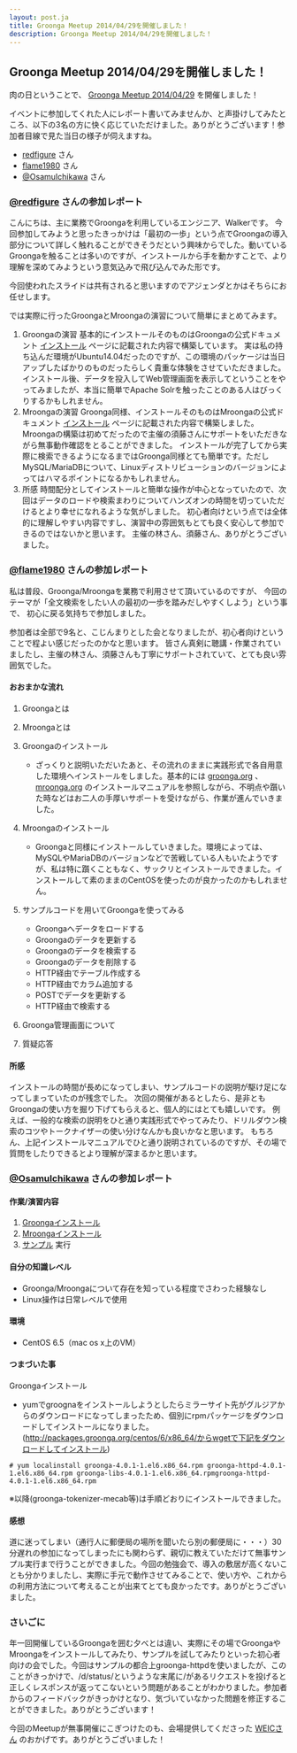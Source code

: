 ```yaml
---
layout: post.ja
title: Groonga Meetup 2014/04/29を開催しました！
description: Groonga Meetup 2014/04/29を開催しました！
---
```


Groonga Meetup 2014/04/29を開催しました！
-----------------------------------------

肉の日ということで、 [Groonga Meetup
2014/04/29](http://atnd.org/events/49639) を開催しました！

イベントに参加してくれた人にレポート書いてみませんか、と声掛けしてみたところ、以下の3名の方に快く応じていただけました。ありがとうございます！参加者目線で見た当日の様子が伺えますね。

-   [redfigure](https://twitter.com/redfigure) さん
-   [flame1980](https://twitter.com/flame1980) さん
-   [@OsamuIchikawa](https://twitter.com/OsamuIckw) さん

### [@redfigure](https://twitter.com/redfigure) さんの参加レポート

こんにちは、主に業務でGroongaを利用しているエンジニア、Walkerです。
今回参加してみようと思ったきっかけは「最初の一歩」という点でGroongaの導入部分について詳しく触れることができそうだという興味からでした。動いているGroongaを触ることは多いのですが、インストールから手を動かすことで、より理解を深めてみようという意気込みで飛び込んでみた形です。

今回使われたスライドは共有されると思いますのでアジェンダとかはそちらにお任せします。

では実際に行ったGroongaとMroongaの演習について簡単にまとめてみます。

1.  Groongaの演習
    基本的にインストールそのものはGroongaの公式ドキュメント
    [インストール](http://groonga.org/ja/docs/install.html)
    ページに記載された内容で構築しています。
    実は私の持ち込んだ環境がUbuntu14.04だったのですが、この環境のパッケージは当日アップしたばかりのものだったらしく貴重な体験をさせていただきました。
    インストール後、データを投入してWeb管理画面を表示してということをやってみましたが、本当に簡単でApache
    Solrを触ったことのある人はびっくりするかもしれません。
2.  Mroongaの演習
    Groonga同様、インストールそのものはMroongaの公式ドキュメント
    [インストール](http://mroonga.org/ja/docs/install.html)
    ページに記載された内容で構築しました。
    Mroongaの構築は初めてだったので主催の須藤さんにサポートをいただきながら無事動作確認をとることができました。
    インストールが完了してから実際に検索できるようになるまではGroonga同様とても簡単です。ただしMySQL/MariaDBについて、Linuxディストリビューションのバージョンによってはハマるポイントになるかもしれません。
3.  所感
    時間配分としてインストールと簡単な操作が中心となっていたので、次回はデータのロードや検索まわりについてハンズオンの時間を切っていただけるとより幸せになれるような気がしました。
    初心者向けという点では全体的に理解しやすい内容ですし、演習中の雰囲気もとても良く安心して参加できるのではないかと思います。
    主催の林さん、須藤さん、ありがとうございました。

### [@flame1980](https://twitter.com/flame1980) さんの参加レポート

私は普段、Groonga/Mroongaを業務で利用させて頂いているのですが、
今回のテーマが「全文検索をしたい人の最初の一歩を踏みだしやすくしよう」という事で、
初心に戻る気持ちで参加しました。

参加者は全部で9名と、こじんまりとした会となりましたが、初心者向けということで程よい感じだったのかなと思います。
皆さん真剣に聴講・作業されていましたし、主催の林さん、須藤さんも丁寧にサポートされていて、とても良い雰囲気でした。

#### おおまかな流れ

1.  Groongaとは
2.  Mroongaとは
3.  Groongaのインストール
    -   ざっくりと説明いただいたあと、その流れのままに実践形式で各自用意した環境へインストールをしました。基本的には
        [groonga.org](http://groonga.org/ja/docs/install.html) 、
        [mroonga.org](http://mroonga.org/ja/docs/install.html)
        のインストールマニュアルを参照しながら、不明点や躓いた時などはお二人の手厚いサポートを受けながら、作業が進んでいきました。

4.  Mroongaのインストール
    -   Groongaと同様にインストールしていきました。環境によっては、MySQLやMariaDBのバージョンなどで苦戦している人もいたようですが、私は特に躓くこともなく、サックリとインストールできました。インストールして素のままのCentOSを使ったのが良かったのかもしれません。

5.  サンプルコードを用いてGroongaを使ってみる
    -   Groongaへデータをロードする
    -   Groongaのデータを更新する
    -   Groongaのデータを検索する
    -   Groongaのデータを削除する
    -   HTTP経由でテーブル作成する
    -   HTTP経由でカラム追加する
    -   POSTでデータを更新する
    -   HTTP経由で検索する

6.  Groonga管理画面について
7.  質疑応答

#### 所感

インストールの時間が長めになってしまい、サンプルコードの説明が駆け足になってしまっていたのが残念でした。
次回の開催があるとしたら、是非ともGroongaの使い方を掘り下げてもらえると、個人的にはとても嬉しいです。
例えば、一般的な検索の説明をひと通り実践形式でやってみたり、ドリルダウン検索のコツやトークナイザーの使い分けなんかも良いかなと思います。
もちろん、上記インストールマニュアルでひと通り説明されているのですが、その場で質問をしたりできるとより理解が深まるかと思います。

### [@OsamuIchikawa](https://twitter.com/OsamuIckw) さんの参加レポート

#### 作業/演習内容

1.  [Groongaインストール](http://groonga.org/ja/docs/install/centos.html#centos-6)
2.  [Mroongaインストール](http://mroonga.org/ja/docs/install.html#centos-6)
3.  [サンプル](http://packages.groonga.org/tmp/groonga-meetup-20140429.tar.gz)
    実行

#### 自分の知識レベル

-   Groonga/Mroongaについて存在を知っている程度でさわった経験なし
-   Linux操作は日常レベルで使用

#### 環境

-   CentOS 6.5（mac os x上のVM）

#### つまづいた事

Groongaインストール

-   yumでgroognaをインストールしようとしたらミラーサイト先がグルジアからのダウンロードになってしまったため、個別にrpmパッケージをダウンロードしてインストールになりました。(http://packages.groonga.org/centos/6/x86_64/からwgetで下記をダウンロードしてインストール)

<!-- -->

    # yum localinstall groonga-4.0.1-1.el6.x86_64.rpm groonga-httpd-4.0.1-1.el6.x86_64.rpm groonga-libs-4.0.1-1.el6.x86_64.rpmgroonga-httpd-4.0.1-1.el6.x86_64.rpm

※以降(groonga-tokenizer-mecab等)は手順どおりにインストールできました。

#### 感想

道に迷ってしまい（通行人に郵便局の場所を聞いたら別の郵便局に・・・）30分遅れの参加になってしまったにも関わらず、親切に教えていただけて無事サンプル実行まで行うことができました。今回の勉強会で、導入の敷居が高くないことも分かりましたし、実際に手元で動作させてみることで、使い方や、これからの利用方法について考えることが出来てとても良かったです。ありがとうございました。

### さいごに

年一回開催しているGroongaを囲む夕べとは違い、実際にその場でGroongaやMroongaをインストールしてみたり、サンプルを試してみたりといった初心者向けの会でした。今回はサンプルの都合上groonga-httpdを使いましたが、このことがきっかけで、/d/status/というような末尾に/があるリクエストを投げると正しくレスポンスが返ってこないという問題があることがわかりました。参加者からのフィードバックがきっかけとなり、気づいていなかった問題を修正することができました。ありがとうございます！

今回のMeetupが無事開催にこぎつけたのも、会場提供してくださった
[WEICさん](http://www.weic.jp/) のおかげです。ありがとうございました！
